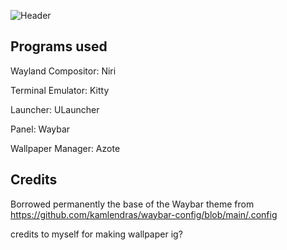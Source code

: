 ![Header](https://github.com/user-attachments/assets/771cfa88-bfaa-486e-a6af-bea3be303bbf)

## Programs used

Wayland Compositor: Niri

Terminal Emulator: Kitty

Launcher: ULauncher

Panel: Waybar

Wallpaper Manager: Azote

## Credits

Borrowed permanently the base of the Waybar theme from https://github.com/kamlendras/waybar-config/blob/main/.config

credits to myself for making wallpaper ig?
